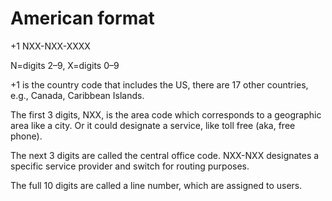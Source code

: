 # American format
+1 NXX-NXX-XXXX

N=digits 2–9, X=digits 0–9

+1 is the country code that includes the US, there are 17 other countries, e.g., Canada, Caribbean Islands.

The first 3 digits, NXX, is the area code which corresponds to a geographic area like a city. Or it could designate a service, like toll free (aka, free phone).

The next 3 digits are called the central office code. NXX-NXX designates a specific service provider and switch for routing purposes.

The full 10 digits are called a line number, which are assigned to users.
